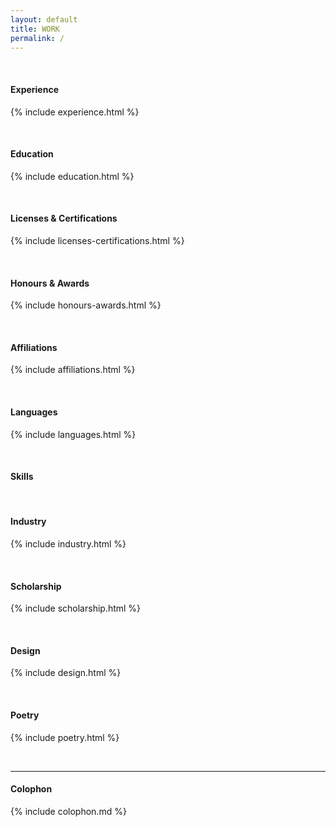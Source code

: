 ```yaml
---
layout: default
title: WORK
permalink: /
---
```


<br>

#### Experience

{% include experience.html %}

<br>


#### Education

{% include education.html %}

<br>


#### Licenses & Certifications

{% include licenses-certifications.html %}

<br>



#### Honours & Awards

{% include honours-awards.html %}

<br>


#### Affiliations

{% include affiliations.html %}

<br>


#### Languages

{% include languages.html %}

<br>


#### Skills

<br>


#### Industry

{% include industry.html %}

<br>


#### Scholarship

{% include scholarship.html %}

<br>


#### Design

{% include design.html %}

<br>


#### Poetry

{% include poetry.html %}

<br>

<hr>


#### Colophon

{% include colophon.md %}
